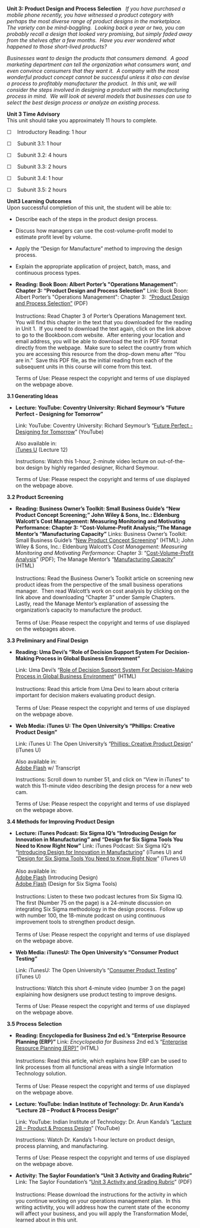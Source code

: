 **Unit 3: Product Design and Process Selection** <span id="3"></span> 
*If you have purchased a mobile phone recently, you have witnessed a
product category with perhaps the most diverse range of product designs
in the marketplace.  The variety can be mind-boggling.  Looking back a
year or two, you can probably recall a design that looked very
promising, but simply faded away from the shelves after a few months. 
Have you ever wondered what happened to those short-lived products?*  
  
 *Businesses want to design the products that consumers demand.  A good
marketing department can tell the organization what consumers want, and
even convince consumers that they want it.  A company with the most
wonderful product concept cannot be successful unless it also can devise
a process to profitably manufacturer the product.  In this unit, we will
consider the steps involved in designing a product with the
manufacturing process in mind.  We will look at several models that
businesses can use to select the best design process or analyze an
existing process.*

**Unit 3 Time Advisory**  
This unit should take you approximately 11 hours to complete.

☐    Introductory Reading: 1 hour

☐    Subunit 3.1: 1 hour

☐    Subunit 3.2: 4 hours

☐    Subunit 3.3: 2 hours

☐    Subunit 3.4: 1 hour

☐    Subunit 3.5: 2 hours

**Unit3 Learning Outcomes**  
Upon successful completion of this unit, the student will be able to:

-   Describe each of the steps in the product design process.
-   Discuss how managers can use the cost-volume-profit model to
    estimate profit level by volume.
-   Apply the “Design for Manufacture” method to improving the design
    process.
-   Explain the appropriate application of project, batch, mass, and
    continuous process types.

-   **Reading: Book Boon: Albert Porter’s "Operations Management":
    Chapter 3: “Product Design and Process Selection”**
    Link: Book Boon: Albert Porter’s "Operations Management": Chapter
    3:  [“Product Design and Process
    Selection”](http://bookboon.com/en/textbooks/management-organisation/operations-management) (PDF)   
        
     Instructions: Read Chapter 3 of Porter’s Operations Management
    text.  You will find this chapter in the text that you downloaded
    for the reading in Unit 1.  If you need to download the text again,
    click on the link above to go to the Bookboon.com website.  After
    entering your location and email address, you will be able to
    download the text in PDF format directly from the webpage.  Make
    sure to select the country from which you are accessing this
    resource from the drop-down menu after “You are in.”  Save this PDF
    file, as the initial reading from each of the subsequent units in
    this course will come from this text.  
      
     Terms of Use: Please respect the copyright and terms of use
    displayed on the webpage above.

**3.1 Generating Ideas** <span id="3.1"></span> 
-   **Lecture: YouTube: Coventry University: Richard Seymour’s “Future
    Perfect - Designing for Tomorrow”**

    <span class="title1">Link: YouTube: Coventry University: Richard
    Seymour’s “[Future Perfect - Designing for
    Tomorrow](http://www.youtube.com/watch?v=hO4r3CZx6G0)”
    (YouTube)</span>

    Also available in:  
     [iTunes
    U](http://deimos3.apple.com/WebObjects/Core.woa/Browse/coventry.ac.uk-dz.4398072168?i=1650329176)
    (Lecture 12)  
      
     Instructions: Watch this 1-hour, 2-minute video lecture on
    out-of-the-box design by highly regarded designer, Richard Seymour.

    Terms of Use: Please respect the copyright and terms of use
    displayed on the webpage above.

**3.2 Product Screening** <span id="3.2"></span> 
-   **Reading: Business Owner’s Toolkit: Small Business Guide’s “New
    Product Concept Screening;” John Wiley & Sons, Inc.: Eldenburg
    Walcott’s Cost Management: Measuring Monitoring and Motivating
    Performance: Chapter 3: “Cost-Volume-Profit Analysis;”The Manage
    Mentor’s “Manufacturing Capacity”**
    Links: Business Owner’s Toolkit: Small Business Guide’s “[New
    Product Concept
    Screening](http://www.toolkit.com/small_business_guide/sbg.aspx?nid=P03_4025)”
    (HTML); John Wiley & Sons, Inc.: Eldenburg Walcott’s *Cost
    Management: Measuring Monitoring and Motivating Performance*:
    Chapter 3: “[Cost-Volume-Profit
    Analysis](http://www.wiley.com/college/sc/eldenburg/samp.html)”
    (PDF); The Manage Mentor’s “[Manufacturing
    Capacity](http://www.themanagementor.com/enlightenmentorareas/sm/ms/mfgcapacity.htm)”
    (HTML)  
        
     Instructions: Read the Business Owner’s Toolkit article on
    screening new product ideas from the perspective of the small
    business operations manager.  Then read Walcott’s work on cost
    analysis by clicking on the link above and downloading “Chapter 3”
    under Sample Chapters.  Lastly, read the Manage Mentor’s explanation
    of assessing the organization’s capacity to manufacture the
    product.  
        
     Terms of Use: Please respect the copyright and terms of use
    displayed on the webpages above.

**3.3 Preliminary and Final Design** <span id="3.3"></span> 
-   **Reading: Uma Devi’s “Role of Decision Support System For
    Decision-Making Process in Global Business Environment”**

    Link: Uma Devi’s “[Role of Decision Support System For
    Decision-Making Process in Global Business
    Environment](http://ezinearticles.com/?Role-of-Decision-Support-System-For-Decision-Making-Process-in-Global-Business-Environment&id=2315787)”
    (HTML)  
        
     Instructions: Read this article from Uma Devi to learn about
    criteria important for decision makers evaluating product design.  
        
     Terms of Use: Please respect the copyright and terms of use
    displayed on the webpage above.

-   **Web Media: iTunes U: The Open University’s “Phillips: Creative
    Product Design”**

    <span class="title1">Link: iTunes U: The Open University’s
    “[Phillips: Creative Product
    Design](http://deimos3.apple.com/WebObjects/Core.woa/Browse/itunes.open.ac.uk-dz.4185092889?i=1888614174)”
    (iTunes U)</span>

    Also available in:  
     [Adobe
    Flash](http://podcast.open.ac.uk/oulearn/engineering-and-technology/podcast-t211-design-creativity#%21baeca0e1d2)
    w/ Transcript

    Instructions: Scroll down to number 51, and click on “View in
    iTunes” to watch this 11-minute video describing the design process
    for a new web cam.

    Terms of Use: Please respect the copyright and terms of use
    displayed on the webpage above.

**3.4 Methods for Improving Product Design** <span id="3.4"></span> 
-   **Lecture: iTunes Podcast: Six Sigma IQ’s “Introducing Design for
    Innovation in Manufacturing” and “Design for Six Sigma Tools You
    Need to Know Right Now”**
    Link: iTunes Podcast: Six Sigma IQ’s “[Introducing Design for
    Innovation in
    Manufacturing](http://itunes.apple.com/us/podcast/introducing-design-for-innovation/id298069740?i=85299905)”
    (iTunes U) and “[Design for Six Sigma Tools You Need to Know Right
    Now](http://itunes.apple.com/us/podcast/design-for-six-sigma-tools/id298069740?i=78926731)”
    (iTunes U)  
        
     Also available in:  
     [Adobe
    Flash](http://www.blogtalkradio.com/six-sigma-iq/2010/06/08/introducing-design-for-innovation-in-manufacturing)
    (Introducing Design)  
     [Adobe
    Flash](http://www.blogtalkradio.com/six-sigma-iq/2009/12/02/design-for-six-sigma-tools-you-need-to-know-right-now)
    (Design for Six Sigma Tools)  
        
     Instructions: Listen to these two podcast lectures from Six Sigma
    IQ.  The first (Number 75 on the page) is a 24-minute discussion on
    integrating Six Sigma methodology in the design process.  Follow up
    with number 100, the 18-minute podcast on using continuous
    improvement tools to strengthen product design.  
        
     Terms of Use: Please respect the copyright and terms of use
    displayed on the webpage above.

-   **Web Media: iTunesU: The Open University’s “Consumer Product
    Testing”**

    <span class="title1">Link: iTunesU: The Open University’s “[Consumer
    Product
    Testing](http://itunes.apple.com/us/podcast/consumer-product-testing/id380225318?i=84481183)”
    (iTunes U)</span>

    Instructions: Watch this short 4-minute video (number 3 on the page)
    explaining how designers use product testing to improve designs.

    Terms of Use: Please respect the copyright and terms of use
    displayed on the webpage above.

**3.5 Process Selection** <span id="3.5"></span> 
-   **Reading: Encyclopedia for Business 2nd ed.’s “Enterprise Resource
    Planning (ERP)”**
    Link: *Encyclopedia for Business* 2nd ed.’s “[Enterprise Resource
    Planning
    (ERP)”](http://www.referenceforbusiness.com/small/Di-Eq/Enterprise-Resource-Planning-ERP.html)
    (HTML)  
        
     Instructions: Read this article, which explains how ERP can be used
    to link processes from all functional areas with a single
    Information Technology solution.  
        
     Terms of Use: Please respect the copyright and terms of use
    displayed on the webpage above.

-   **Lecture: YouTube: Indian Institute of Technology: Dr. Arun Kanda’s
    “Lecture 28 – Product & Process Design”**

    <span class="title1">Link: YouTube: Indian Institute of Technology:
    Dr. Arun Kanda’s “[Lecture 28 – Product & Process
    Design](http://www.youtube.com/watch?v=oLmSw236UFA)”
    (YouTube)</span>

    Instructions: Watch Dr. Kanda’s 1-hour lecture on product design,
    process planning, and manufacturing.

    Terms of Use: Please respect the copyright and terms of use
    displayed on the webpage above.

-   **Activity: The Saylor Foundation’s “Unit 3 Activity and Grading
    Rubric”**
    Link: The Saylor Foundation’s “[Unit 3 Activity and Grading
    Rubric](http://www.saylor.org/site/wp-content/uploads/2012/06/BUS300-Unit-3-Activity-FINAL.pdf)”
    (PDF)  
        
     Instructions: Please download the instructions for the activity in
    which you continue working on your operations management plan.  In
    this writing activtity, you will address how the current state of
    the economy will affect your business, and you will apply the
    Transformation Model, learned about in this unit.


